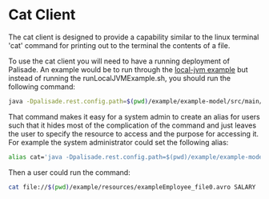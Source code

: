 # Cat Client

The cat client is designed to provide a capability similar to the linux terminal 'cat' command for printing out to the terminal the contents of a file.

To use the cat client you will need to have a running deployment of Palisade. An example would be to run through the [local-jvm example](../../example/deployment/local-jvm/README.md) 
but instead of running the runLocalJVMExample.sh, you should run the following command: 
```bash
java -Dpalisade.rest.config.path=$(pwd)/example/example-model/src/main/resources/configRest.json -cp client-impl/cat-client/target/cat-client-0.2.1-SNAPSHOT-shaded.jar uk.gov.gchq.palisade.client.CatClient Alice file://$(pwd)/example/resources/exampleEmployee_file0.avro SALARY
```

That command makes it easy for a system admin to create an alias for users such that it hides most of the complication of the command and just leaves the user to specify the resource to access and the purpose for accessing it. For example the system administrator could set the following alias:
```bash
alias cat='java -Dpalisade.rest.config.path=$(pwd)/example/example-model/src/main/resources/configRest.json -cp client-impl/cat-client/target/cat-client-0.2.1-SNAPSHOT-shaded.jar uk.gov.gchq.palisade.client.CatClient $(whoami)'
```

Then a user could run the command:
```bash
cat file://$(pwd)/example/resources/exampleEmployee_file0.avro SALARY
```